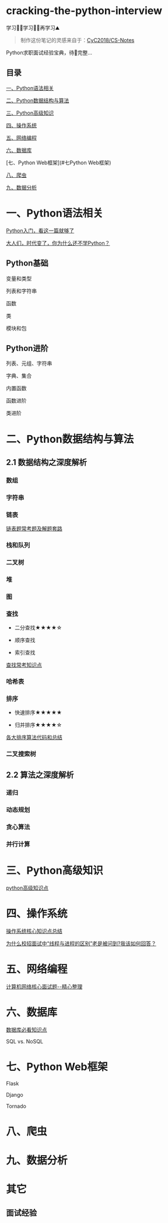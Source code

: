 # cracking-the-python-interview

学习👨‍🎓学习👩‍🎓再学习⛰️

> 制作这份笔记的灵感来自于：[CyC2018/CS-Notes](https://github.com/CyC2018/CS-Notes)

Python求职面试经验宝典，待🥣完整...

## 目录

[一、Python语法相关](#一Python语法相关)

[二、Python数据结构与算法](#二Python数据结构与算法)

[三、Python高级知识](#三Python高级知识)

[四、操作系统](#四操作系统)

[五、网络编程](#五网络编程)

[六、数据库](#六数据库)

[七、Python Web框架](#七Python Web框架)

[八、爬虫](#八爬虫)

[九、数据分析](#九数据分析)

# 一、Python语法相关

[Python入门，看这一篇就够了]()

[大人们，时代变了，你为什么还不学Python？]()

## Python基础

变量和类型

列表和字符串

函数

类

模块和包

## Python进阶

列表、元组、字符串

字典、集合

内置函数

函数进阶

类进阶

# 二、Python数据结构与算法



## 2.1 数据结构之深度解析



### 数组

### 字符串



### 链表

[链表题常考题及解题套路](https://github.com/yuzhouStayHungry/cracking-the-python-interview/blob/master/%E9%93%BE%E8%A1%A8%E5%B8%B8%E8%80%83%E9%A2%98%E5%8F%8A%E8%A7%A3%E9%A2%98%E5%A5%97%E8%B7%AF.md)

### 栈和队列



### 二叉树

### 堆

### 图

### 查找

- 二分查找★★★★☆

- 顺序查找

- 索引查找

[查找常考知识点](https://github.com/yuzhouStayHungry/cracking-the-python-interview/blob/master/%E6%9F%A5%E6%89%BE%E7%AE%97%E6%B3%95%E7%9F%A5%E8%AF%86%E7%82%B9%E5%AD%A6%E4%B9%A0.md)

### 哈希表

### 排序

- 快速排序★★★★★

- 归并排序★★★★☆

[各大排序算法代码和总结](https://github.com/yuzhouStayHungry/cracking-the-python-interview/blob/master/%E6%8E%92%E5%BA%8F%E7%AE%97%E6%B3%95%E7%9F%A5%E8%AF%86%E7%82%B9%E5%AD%A6%E4%B9%A0.md)

### 二叉搜索树



## 2.2 算法之深度解析

### 递归

### 动态规划

### 贪心算法



### 并行计算

# 三、Python高级知识



[python高级知识点](https://github.com/yuzhouStayHungry/cracking-the-python-interview/blob/master/Python%E9%AB%98%E7%BA%A7%E7%9F%A5%E8%AF%86.md)

# 四、操作系统

[操作系统核心知识点总结](https://github.com/yuzhouStayHungry/the_Element_Of_IT_Interview/blob/master/2020%E6%A0%B8%E5%BF%83%E9%9D%A2%E8%AF%95%E9%A2%98--%E6%93%8D%E4%BD%9C%E7%B3%BB%E7%BB%9F.md)

[为什么校招面试中“线程与进程的区别”老是被问到?我该如何回答？](https://yuzhoustayhungry.github.io/post/%E7%BA%BF%E7%A8%8B%E4%B8%8E%E8%BF%9B%E7%A8%8B/)

# 五、网络编程

[计算机网络核心面试题--精心整理](https://github.com/yuzhouStayHungry/the_Element_Of_IT_Interview/blob/master/2020%E6%A0%B8%E5%BF%83%E9%9D%A2%E8%AF%95%E9%A2%98--%E8%AE%A1%E7%AE%97%E6%9C%BA%E7%BD%91%E7%BB%9C.md)

# 六、数据库

[数据库必看知识点](https://github.com/yuzhouStayHungry/the_Element_Of_IT_Interview/blob/master/2020%E6%A0%B8%E5%BF%83%E9%9D%A2%E8%AF%95%E9%A2%98--MySQL.md)

SQL vs. NoSQL

# 七、Python Web框架

Flask

Django

Tornado

# 八、爬虫

# 九、数据分析

# 其它

## 面试经验

